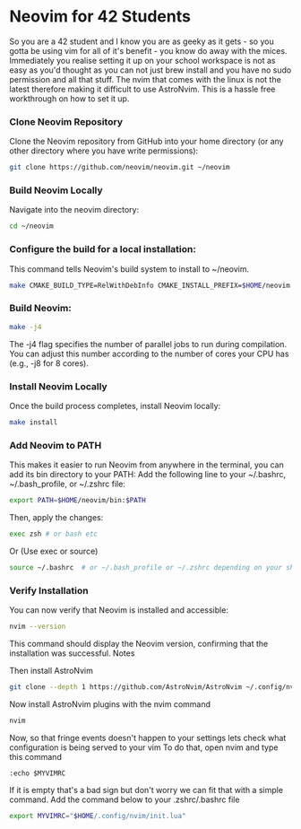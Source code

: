 # Neovim for 42 Students

So you are a 42 student and I know you are as geeky as it gets - so you gotta be using vim for all of it's benefit - you know do away with the mices. Immediately you realise setting it up on your school workspace is not as easy as you'd thought as you can not just brew install and you have no sudo permission and all that stuff. The nvim that comes with the linux is not the latest therefore making it difficult to use AstroNvim. This is a hassle free workthrough on how to set it up.

### Clone Neovim Repository
Clone the Neovim repository from GitHub into your home directory (or any other directory where you have write permissions):

```bash
git clone https://github.com/neovim/neovim.git ~/neovim
```

### Build Neovim Locally
Navigate into the neovim directory:
```bash
cd ~/neovim
```
### Configure the build for a local installation:
This command tells Neovim's build system to install to ~/neovim.
```bash
make CMAKE_BUILD_TYPE=RelWithDebInfo CMAKE_INSTALL_PREFIX=$HOME/neovim
```

### Build Neovim:
```bash
make -j4
```
The -j4 flag specifies the number of parallel jobs to run during compilation. You can adjust this number according to the number of cores your CPU has (e.g., -j8 for 8 cores).

### Install Neovim Locally
Once the build process completes, install Neovim locally:
```bash
make install
```
### Add Neovim to PATH
This makes it easier to run Neovim from anywhere in the terminal, you can add its bin directory to your PATH:
Add the following line to your ~/.bashrc, ~/.bash_profile, or ~/.zshrc file:

```bash
export PATH=$HOME/neovim/bin:$PATH
```
Then, apply the changes:
```bash
exec zsh # or bash etc
```
Or (Use exec or source)
```bash
source ~/.bashrc  # or ~/.bash_profile or ~/.zshrc depending on your shell
```

### Verify Installation
You can now verify that Neovim is installed and accessible:

```bash
nvim --version
```
This command should display the Neovim version, confirming that the installation was successful.
Notes

Then install AstroNvim
```bash
git clone --depth 1 https://github.com/AstroNvim/AstroNvim ~/.config/nvim
```
Now install AstroNvim plugins with the nvim command
```bash
nvim
```


Now, so that fringe events doesn't happen to your settings lets check what configuration is being served to your vim
To do that, open nvim and type this command
```
:echo $MYVIMRC
```
If it is empty that's a bad sign but don't worry we can fit that with a simple command.
Add the command below to your .zshrc/.bashrc file
```bash
export MYVIMRC="$HOME/.config/nvim/init.lua"
```
